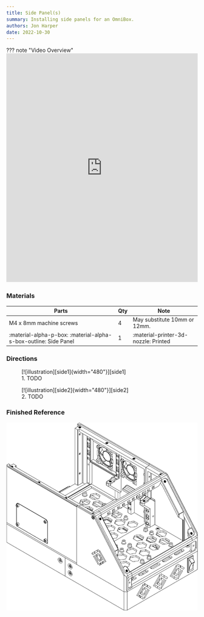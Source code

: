 ```yaml
---
title: Side Panel(s)
summary: Installing side panels for an OmniBox.
authors: Jon Harper
date: 2022-10-30
---
```


??? note "Video Overview"
    <iframe src="https://jon-harper.github.io/OmniBox/video/side.mp4" frameborder="0" width="100%" height="600px" allowfullscreen></iframe>

### Materials

| Parts                     | Qty | Note                            |
|---------------------------|-----|---------------------------------|
| M4 x 8mm machine screws   | 4   | May substitute 10mm or 12mm.    |
| :material-alpha-p-box: :material-alpha-s-box-outline: Side Panel | 1   | :material-printer-3d-nozzle: Printed |

### Directions
                                                            
<figure markdown>
  [![illustration][side1]{width="480"}][side1]
  <figcaption>1. TODO</figcaption>
</figure>

<figure markdown>
  [![illustration][side2]{width="480"}][side2]
  <figcaption>2. TODO</figcaption>
</figure>


### Finished Reference

![illustration][side_final]

[side1]: ../img/assembly/panels/side/side1.png
[side2]: ../img/assembly/panels/side/side2.png
[side_final]: ../img/assembly/panels/side/side_final.png